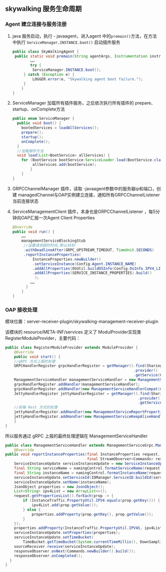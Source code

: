 ## skywalking 服务生命周期

### Agent 建立连接与服务注册

1. java 服务启动，执行 - javaagent，进入agent 中的`premain()`方法，在方法中执行 `ServiceManager.INSTANCE.boot()` 启动插件服务

   ```java
   public class SkyWalkingAgent {
   	public static void premain(String agentArgs, Instrumentation instrumentation) throws PluginException{
           ……
           try {
       		ServiceManager.INSTANCE.boot();
   		} catch (Exception e) {
       		LOGGER.error(e, "Skywalking agent boot failure.");
   		}
       }
   }
   ```

2. ServiceManager 加载所有插件服务，之后依次执行所有插件的 prepare、startup、onComplete方法

   ```java
   public enum ServiceManager {
     public void boot() {
       bootedServices = loadAllServices();
       prepare();
       startup();
       onComplete();
     }
     //加载插件方法
     void load(List<BootService> allServices) {
       for (BootService bootService:ServiceLoader.load(BootService.class,AgentClassLoader.getDefault())){ 
           	allServices.add(bootService);
           }
       }
   }
   ```

3. GRPCChannelManager 插件，读取 -javaagent参数中的服务器ip和端口，创建 managedChannel与OAP实例建立连接，通知所有GRPCChannelListener 当前连接状态

4. ServiceManagementClient 插件，本身也是GRPCChannelListener ，每5分钟向OAP汇报一次Agent Client Properties

   ```java
   @Override
   public void run() {
       ……    
       managementServiceBlockingStub
   		//设置请求超时时间,默认30秒
   		.withDeadlineAfter(GRPC_UPSTREAM_TIMEOUT, TimeUnit.SECONDS)
   		.reportInstanceProperties(
           	InstanceProperties.newBuilder()
           	.setServiceInstance(Config.Agent.INSTANCE_NAME)
           	.addAllProperties(OSUtil.buildOSInfo(Config.OsInfo.IPV4_LIST_SIZE))
           	.addAllProperties(SERVICE_INSTANCE_PROPERTIES).build()
             );
           ……
         } 
       }
   }
   ```

   

### OAP 接收处理

模块位置：server-receiver-plugin/skywalking-management-receiver-plugin

该模块的 resource/META-INF/services 定义了 ModulProvider实现类 RegisterModuleProvider，主要代码：

```java
public class RegisterModuleProvider extends ModuleProvider {
	@Override
    public void start() {
    //gRPC 方式上报的处理
    GRPCHandlerRegister grpcHandlerRegister = getManager().find(SharingServerModule.NAME)
                                                          .provider()
                                                          .getService(GRPCHandlerRegister.class);
    ManagementServiceHandler managementServiceHandler = new ManagementServiceHandler(getManager());
    grpcHandlerRegister.addHandler(managementServiceHandler);
    grpcHandlerRegister.addHandler(new ManagementServiceHandlerCompat(managementServiceHandler));
    JettyHandlerRegister jettyHandlerRegister = getManager().find(SharingServerModule.NAME)
                                                            .provider()
                                                            .getService(JettyHandlerRegister.class);
    //前端 Rest 方式的处理
    jettyHandlerRegister.addHandler(new ManagementServiceReportPropertiesHandler(getManager()));
    jettyHandlerRegister.addHandler(new ManagementServiceKeepAliveHandler(getManager()));
	}
}
```

所以服务通过 gRPC 上报的最终处理逻辑在 ManagementServiceHandler

```java
public class ManagementServiceHandler extends ManagementServiceGrpc.ManagementServiceImplBase implements GRPCHandler {
    @Override
public void reportInstanceProperties(final InstanceProperties request,
                                     final StreamObserver<Commands> responseObserver) {
    ServiceInstanceUpdate serviceInstanceUpdate = new ServiceInstanceUpdate();
    final String serviceName = namingControl.formatServiceName(request.getService());
    final String instanceName = namingControl.formatInstanceName(request.getServiceInstance());
    serviceInstanceUpdate.setServiceId(IDManager.ServiceID.buildId(serviceName, NodeType.Normal));
    serviceInstanceUpdate.setName(instanceName);
    JsonObject properties = new JsonObject();
    List<String> ipv4List = new ArrayList<>();
    request.getPropertiesList().forEach(prop -> {
        if (InstanceTraffic.PropertyUtil.IPV4.equals(prop.getKey())) {
            ipv4List.add(prop.getValue());
        } else {
            properties.addProperty(prop.getKey(), prop.getValue());
        }
    });
    properties.addProperty(InstanceTraffic.PropertyUtil.IPV4S, ipv4List.stream().collect(Collectors.joini
    serviceInstanceUpdate.setProperties(properties);
    serviceInstanceUpdate.setTimeBucket(
        TimeBucket.getTimeBucket(System.currentTimeMillis(), DownSampling.Minute));
    sourceReceiver.receive(serviceInstanceUpdate);
    responseObserver.onNext(Commands.newBuilder().build());
    responseObserver.onCompleted();
  }
}
```

